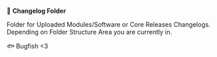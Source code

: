 📁 **Changelog Folder**

Folder for Uploaded Modules/Software or Core Releases Changelogs.  
Depending on Folder Structure Area you are currently in.

🐟 Bugfish <3
